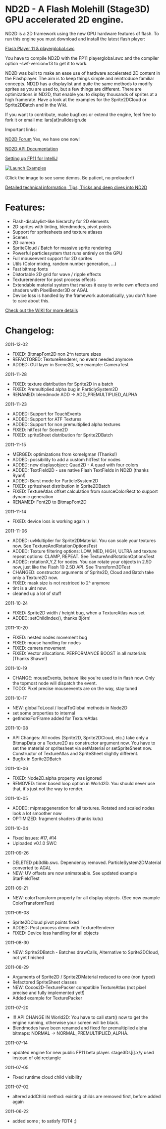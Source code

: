 # ND2D - A Flash Molehill (Stage3D) GPU accelerated 2D engine.

ND2D is a 2D framework using the new GPU hardware features of flash. To run this engine you must download and install the latest flash player:

[Flash Player 11 & playerglobal.swc](http://get.adobe.com/de/flashplayer/)

You have to compile ND2D with the FP11 playerglobal.swc and the compiler option -swf-version=13 to get it to work.

ND2D was built to make an ease use of hardware accelerated 2D content in the Flashplayer. The aim is to keep things simple and reintroduce familiar concepts. ND2D has a displaylist and quite the same methods to modify sprites as you are used to, but a few things are different. There are optimizations in ND2D, that enable you to display thousands of sprites at a high framerate. Have a look at the examples for the Sprite2DCloud or Sprite2DBatch and in the Wiki.

If you want to contribute, make bugfixes or extend the engine, feel free to fork it or email me: lars[at]nulldesign.de

Important links:

[ND2D Forum](http://www.nulldesign.de/nd2d/forum/) Yes, we have one now!

[ND2D API Documentation](http://www.nulldesign.de/nd2d/docs/)

[Setting up FP11 for IntelliJ](http://www.lidev.com.ar/?p=422)

[![Launch Examples](http://nulldesign.de/nd2d/nd2d_examples.jpg)](http://nulldesign.de/nd2d/tests/)

(Click the image to see some demos. Be patient, no preloader!)

[Detailed technical information, Tips, Tricks and deep dives into ND2D](http://www.nulldesign.de/category/experiments/nd2d/)

# Features:

- Flash-displaylist-like hierarchy for 2D elements
- 2D sprites with tinting, blendmodes, pivot points
- Support for spritesheets and texture atlases
- Scenes
- 2D camera
- SpriteCloud / Batch for massive sprite rendering
- Powerful particlesystem that runs entirely on the GPU
- Full mouseevent support for 2D sprites
- Utils (Color mixing, random number generation, …)
- Fast bitmap fonts
- Distortable 2D grid for wave / ripple effects
- Texturerenderer for post process effects
- Extendable material system that makes it easy to write own effects and shaders with PixelBender3D or AGAL
- Device loss is handled by the framework automatically, you don't have to care about this.

[Check out the WIKI for more details](https://github.com/nulldesign/nd2d/wiki)

# Changelog:

2011-12-02

- FIXED: BitmapFont2D non 2^n texture sizes
- REFACTORED: TextureRenderer, no event needed anymore
- ADDED: GUI layer in Scene2D, see example: CameraTest

2011-11-28

- FIXED: texture distribution for Sprite2D in a batch
- FIXED: Premultiplied alpha bug in ParticlySystem2D
- RENAMED: blendmode ADD -> ADD_PREMULTIPLIED_ALPHA

2011-11-23

- ADDED: Support for TouchEvents
- ADDED: Support for ATF Textures
- ADDED: Support for non premultiplied alpha textures
- FIXED: hitTest for Scene2D
- FIXED: spriteSheet distribution for Sprite2DBatch

2011-11-15

- MERGED: optimizations from komelgman (Thanks!)
- ADDED: possibility to add a custom hitTest for nodes
- ADDED: new displayobject: Quad2D - A quad with four colors
- ADDED: TextField2D - use native Flash TextFields in ND2D (thanks Ryan!)
- ADDED: Burst mode for ParticleSystem2D
- FIXED: spritesheet distribution in Sprite2DBatch
- FIXED: TextureAtlas offset calculation from sourceColorRect to support dynamic generation
- RENAMED: Font2D to BitmapFont2D

2011-11-14

- FIXED: device loss is working again :)

2011-11-06

- ADDED: uvMultiplier for Sprite2DMaterial. You can scale your textures now. See TextureAndRotationOptionsTest
- ADDED: Texture filtering options: LOW, MED, HIGH, ULTRA and texture repeat options: CLAMP, REPEAT. See TextureAndRotationOptionsTest
- ADDED: rotationX,Y,Z for nodes. You can rotate your objects in 2.5D now, just like the Flash 10 2.5D API. See Transform3DTest
- CHANGED: constructor arguments of Sprite2D, Cloud and Batch take only a Texture2D now.
- FIXED: mask size is not restriced to 2^ anymore
- tint is a uint now.
- cleaned up a lot of stuff

2011-10-24

- FIXED: Sprite2D width / height bug, when a TextureAtlas was set
- ADDED: setChildIndex(), thanks Björn!


2011-10-20

- FIXED: nested nodes movement bug
- FIXED: mouse handling for nodes
- FIXED: camera movement
- FIXED: Vector allocations. PERFORMANCE BOOST in all materials (Thanks Shawn!)

2011-10-19

- CHANGE: mouseEvents, behave like you're used to in flash now. Only the topmost node will dispatch the event.
- TODO: Pixel precise mouseevents are on the way, stay tuned

2011-10-17

- NEW: globalToLocal / localToGlobal methods in Node2D
- set some properties to internal
- getIndexForFrame added for TextureAtlas

2011-10-08

- API Changes:
    All nodes (Sprite2D, Sprite2DCloud, etc.) take only a BitmapData or a Texture2D as constructor argument now.
    You have to set the material or spritesheet via setMaterial or setSpriteSheet now.
    Constructor of TextureAtlas and SpriteSheet slightly different.
- Bugfix in Sprite2DBatch

2011-10-06

- FIXED: Node2D.alpha property was ignored
- REMOVED: timer based loop option in World2D. You should never use that, it's just not the way to render.

2011-10-05

- ADDED: mipmapgeneration for all textures. Rotated and scaled nodes look a lot smoother now
- OPTIMIZED: fragment shaders (thanks kutu)

2011-10-04

- Fixed issues: #17, #14
- Uploaded v0.1.0 SWC

2011-09-26

- DELETED pb3dlib.swc. Dependency removed. ParticleSystem2DMaterial converted to AGAL
- NEW: UV offsets are now animateable. See updated example StarFieldTest

2011-09-21

- NEW: colorTransform property for all display objects. (See new example ColorTransformTest)

2011-09-08

- Sprite2DCloud pivot points fixed
- ADDED: Post process demo with TextureRenderer
- FIXED: Device loss handling for all objects

2011-08-30

- NEW: Sprite2DBatch - Batches drawCalls, Alternative to Sprite2DCloud, not yet finished

2011-08-29

- Arguments of Sprite2D / Sprite2DMaterial reduced to one (non typed)
- Refactored SpriteSheet classes
- NEW: Cocos2D-TexturePacker compatible TextureAtlas (not pixel precise and fully implemented yet!)
- Added example for TexturePacker

2011-07-20

- !!! API CHANGE IN World2D: You have to call start() now to get the engine running, otherwise your screen will be black.
- Blendmodes have been renamed and fixed for premultiplied alpha bitmaps: NORMAL -> NORMAL_PREMULTIPLIED_ALPHA.

2011-07-14

- updated engine for new public FP11 beta player. stage3Ds[i].x/y used instead of old rectangle

2011-07-05

- Fixed runtime cloud child visibility 

2011-07-02

- altered addChild method: existing childs are removed first, before added again

2011-06-22

- added some ; to satisfy FDT4 ;) 